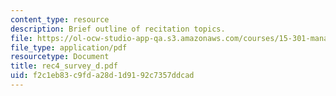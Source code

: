```yaml
---
content_type: resource
description: Brief outline of recitation topics.
file: https://ol-ocw-studio-app-qa.s3.amazonaws.com/courses/15-301-managerial-psychology-laboratory-fall-2004/f2c1eb83c9fda28d1d9192c7357ddcad_rec4_survey_d.pdf
file_type: application/pdf
resourcetype: Document
title: rec4_survey_d.pdf
uid: f2c1eb83-c9fd-a28d-1d91-92c7357ddcad
---
```

